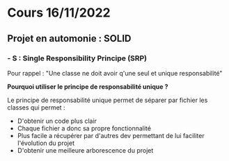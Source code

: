 # Cours 16/11/2022

## Projet en automonie : SOLID

### - S : Single Responsibility Principe (SRP)

Pour rappel : "Une classe ne doit avoir q'une seul et unique responsabilité"
<br/>

**Pourquoi utiliser le principe de responsabilité unique ?**

Le principe de responsabilité unique permet de séparer par fichier les classes qui permet :
- D'obtenir un code plus clair
- Chaque fichier a donc sa propre fonctionnalité
- Plus facile a récupérer par d'autres dev permettant de lui faciliter l'évolution du projet
- D'obtenir une meilleure arborescence du projet

